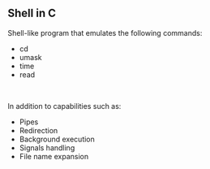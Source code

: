 ## Shell in C
Shell-like program that emulates the following commands:
- cd 
- umask
- time
- read 

<br>

In addition to capabilities such as:
- Pipes
- Redirection
- Background execution
- Signals handling
- File name expansion
